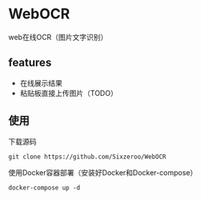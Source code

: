 # WebOCR

web在线OCR（图片文字识别）

## features
* 在线展示结果
* 粘贴板直接上传图片（TODO）

## 使用
下载源码
```
git clone https://github.com/Sixzeroo/WebOCR
```

使用Docker容器部署（安装好Docker和Docker-compose）
```
docker-compose up -d
```
